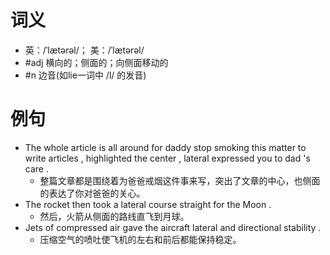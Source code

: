 # 词义
- 英：/ˈlætərəl/； 美：/ˈlætərəl/
- #adj 横向的；侧面的；向侧面移动的
- #n 边音(如lie一词中 /l/ 的发音)
# 例句
- The whole article is all around for daddy stop smoking this matter to write articles , highlighted the center , lateral expressed you to dad 's care .
	- 整篇文章都是围绕着为爸爸戒烟这件事来写，突出了文章的中心，也侧面的表达了你对爸爸的关心。
- The rocket then took a lateral course straight for the Moon .
	- 然后，火箭从侧面的路线直飞到月球。
- Jets of compressed air gave the aircraft lateral and directional stability .
	- 压缩空气的喷吐使飞机的左右和前后都能保持稳定。
